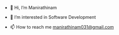 - 👋 Hi, I’m Manirathinam
- 👀 I’m interested in Software Development

- 📫 How to reach me manirathinam031@gmail.com

<!---
Manratthinam/Manratthinam is a ✨ special ✨ repository because its `README.md` (this file) appears on your GitHub profile.
You can click the Preview link to take a look at your changes.
--->
